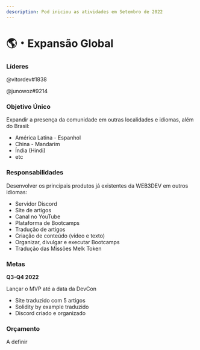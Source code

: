 ```yaml
---
description: Pod iniciou as atividades em Setembro de 2022
---
```


# 🌎・Expansão Global

### Líderes

@vitordev#1838

@junowoz#9214

### Objetivo Único

Expandir a presença da comunidade em outras localidades e idiomas, além do Brasil:

* América Latina - Espanhol
* China - Mandarim
* Índia (Hindi)
* etc&#x20;

### **Responsabilidades**

Desenvolver os principais produtos já existentes da WEB3DEV em outros idiomas:

* Servidor Discord
* Site de artigos
* Canal no YouTube
* Plataforma de Bootcamps
* Tradução de artigos
* Criação de conteúdo (vídeo e texto)
* Organizar, divulgar e executar Bootcamps
* Tradução das Missões Melk Token

### Metas

**Q3-Q4 2022**

Lançar o MVP até a data da DevCon

* Site traduzido com 5 artigos
* Solidity by example traduzido
* Discord criado e organizado

### Orçamento

A definir
